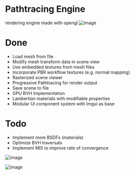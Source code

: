 # Pathtracing Engine
 rendering engine made with opengl
![image](https://user-images.githubusercontent.com/40843847/189490840-658f5362-0410-41fe-91bb-9037f8d44bc3.png)

# Done
- Load mesh from file
- Modify mesh transform data in scene view
- Use embedded textures from mesh files
- Incorporate PBR workflow textures (e.g. normal mapping)
- Rasterized scene viewer
- Progressive Pathtracing for render output
- Save scene to file
- GPU BVH Implementation
- Lambertian materials with modifiable properties
- Modular UI component system with Imgui as base

# Todo
- Implement more BSDFs (materials)
- Optimize BVH traversals
- Implement MIS to improve rate of convergence


![image](https://user-images.githubusercontent.com/40843847/189490862-852fdd53-880c-4188-ba00-530579c78fdf.png)

![image](https://user-images.githubusercontent.com/40843847/189490850-12ce2ed0-4129-4a9c-8016-3369e6eb2fdb.png)
